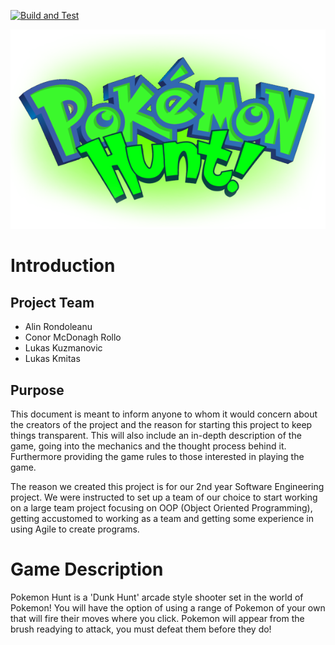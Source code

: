 [![Build and Test](https://github.com/KenPowerClassroom/arcadegame2021_22-arcade2021a/actions/workflows/main.yml/badge.svg)](https://github.com/KenPowerClassroom/arcadegame2021_22-arcade2021a/actions/workflows/main.yml)

![Logo](./RepoResc/logo.png)
# Introduction
## Project Team
- Alin Rondoleanu
- Conor McDonagh Rollo
- Lukas Kuzmanovic
- Lukas Kmitas

## Purpose
This document is meant to inform anyone to whom it would concern about the creators of the project and the reason for starting this project to keep things transparent. This will also include an in-depth description of the game, going into the mechanics and the thought process behind it. Furthermore providing the game rules to those interested in playing the game.

The reason we created this project is for our 2nd year Software Engineering project. We were instructed to set up a team of our choice to start working on a large team project focusing on OOP (Object Oriented Programming), getting accustomed to working as a team and getting some experience in using Agile to create programs. 

# Game Description
Pokemon Hunt is a 'Dunk Hunt' arcade style shooter set in the world of Pokemon! You will have the option of using a range of Pokemon of your own that will fire their moves where you click. Pokemon will appear from the brush readying to attack, you must defeat them before they do!
